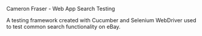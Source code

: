 Cameron Fraser - Web App Search Testing

A testing framework created with Cucumber and Selenium WebDriver used to test common search functionality on eBay.